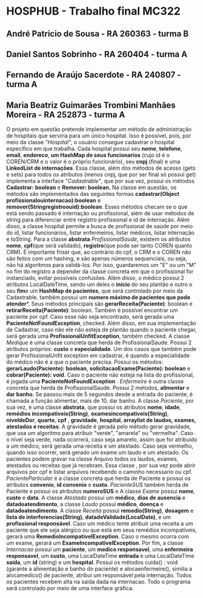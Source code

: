 # HOSPHUB - Trabalho final MC322
## André Patricio de Sousa - RA 260363 - turma B
## Daniel Santos Sobrinho - RA 260404 - turma A
## Fernando de Araújo Sacerdote - RA 240807 - turma A
## Maria Beatriz Guimarães Trombini Manhães Moreira - RA 252873 - turma A

O projeto em questão pretende implementar um método de administração de hospitais que serviria para um único hospital. Isso é possível, pois, por meio da classe *"Hospital"*, o usuário consegue cadastrar o hospital específico em que trabalha. Cada hospital possui seu **nome**, **telefone**, **email**, **endereco**, **um HashMap de seus funcionarios** (cujo id é o COREN/CRM e o valor é o próprio funcionário), seu **cnpj** (final) e uma **LinkedList de internações**. Essa classe, além dos métodos de acesso (gets e sets) para todos os atributos (menos cnpj, que por ser final só possui get) implementa a interface *"Cadastrable"*, que por sua vez, possui os métodos **Cadastrar: boolean** e **Remover: boolean.** Na classe em questão, os métodos são implementados das seguintes formas **cadastrar(Object profissionalouinternacao):boolean** e **remover(Stringregistroouid):boolean**. Esses métodos checam se o que está sendo passado é internação ou profissional, além de usar métodos de string para diferenciar entre registro profissional e id de internação. Além disso, a classe hospital permite a busca de profissional de saúde por meio do id, listar funcionários, listar enfermeiros, listar médicos, listar internação e toString. Para a classe **abstrata** *ProfissionalSaude*, existem os atributos **nome**, **cpf**(que será validado), **registro**(que pode ser tanto COREN quanto CRM). É importante frisar que, ao contrário do cpf, o CRM e o COREN não são feitos com um hashing, e são apenas números sequenciais, ou seja, não há algoritmos para validá-los. Por isso, guardaremos um "E" ou um "M" no fim do registro a depender da classe concreta em que o profissional for instanciado, evitar possíveis confusões. Além disso, o médico possui 2 atributos LocalDateTime, sendo um deles o **início** do seu plantão e outro o seu **fim**e um **HashMap de pacientes**, que será controlado por meio da Cadastrable. também possui um **numero máximo de pacientes que pode atender***. Seus métodos principais são **gerarReceita(Paciente)**: boolean e **retirarReceita(Paciente)**: boolean. Também é possível encontrar um paciente por cpf. Caso esse não seja encontrado, será gerada uma **PacienteNotFoundException**, checked. Além disso, em sua implementação de Cadastrar, caso não ele não esteja de plantão quando o paciente chegar, será gerada uma **ProfissionalUnfitException**, também checked. 
A classe *Medique* é uma classe concreta que herda de ProfissionalSaude. Possui 2 atributos próprios: **custo** e **especialidade**. Um dos casos que também pode gerar ProfissionalUnfit exception em cadastrar, é quando a especialidade do médico não é a que o paciente precisa. Possui os métodos: **gerarLaudo(Paciente): boolean**, **solicitacaoExame(Paciente): boolean** e **cobrar(Paciente): void**. Caso o paciente não esteja na lista do profissional, é jogada uma **PacienteNotFoundException** . *Enfermeire* é outra classe concreta que herda de ProfissionalSaude. Possui 2 metodos, **alimentar** e **dar banho**. Se passou mais de 5 segundos desde a entrada do paciente, é chamada a função alimentar, mais de 10, dar banho.
A classe *Paciente*, por sua vez, é uma classe **abstrata**, que possui os atributos **nome**, **idade**,  **remédios incompativeis(String)**,  **examesincompativeis(String)**, **niveldeDor**, **quarto**, **cpf** , **gravidade**, **hospital**, **arraylist de laudos, exames, atestados e receitas**. A gravidade é gerada pelo método gerar gravidade, que usa um algoritmo para atribuir "verde", "amarela" ou "vermelha". Caso o nível seja verde, nada ocorrerá, caso seja amarelo, assim que for atribuido a um médico, será gerada uma receita e um atestado. Caso seja  vermelho, quando isso ocorrer, será gerado um exame um laudo e um atestado. Os pacientes podem gravar na classe Arquivo todos os laudos, exames, atestados ou receitas que já recebram. Essa classe , por sua vez pode abrir arquivos por cpf e  listar arquivos recebendo o caminho necessario ou cpf.
*PacienteParticular* é a classe concreta que herda de Paciente e possui os atributos **convenio**, **id convenio** e **custo**. *PacienteSUS* também herda de Paciente e possui os atributos **numeroSUS** e 
A classe *Exame* possui **nome**, **custo** e **data**. A classe *Atestado* possui um **médico**, **dias de ausencia** e **datadoatendimento**, a classe *Laudo* possui **médico**, **doença** e **datadoatendimento**. A classe *Receita* possui **remedio(String)**, **dosagem** e **lista de interferencias(String)**, **datadeValidade(LocalDate)**, e um **profissional responsável**. 
Caso um médico tente atribuir uma receita a um paciente que ele seja alérgico ou que está em seus remédios incompatíveis, gerará uma **RemedioIncompativelException**.
Caso o mesmo ocorra com um exame, gerará um **ExameIncompativelException**.
Por fim, a classe *Internacao* possui um **paciente**, um **medico responsavel**, uma **enfermeira responsavel**, um **custo**, uma LocalDateTime **entrada** e uma LocalDateTime **saida**, um **id** (string) e um **hospital**. Possui os métodos cuida() : void  (garante a alimentação e banho do paciente) e alocaenfermeire(), similia a alocamedico() de paciente, atribui um responsável pela internação.
Todos os pacientes recebem alta na saida dada na internacao. 
Todo o programa será controlado por meio de uma interface gráfica.
